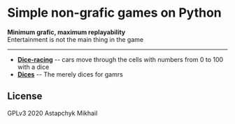 # Simple non-grafic games on Python

**Minimum grafic, maximum replayability**  
Entertainment is not the main thing in the game

---


* [**Dice-racing**](dice-racing/) -- cars move through the cells with numbers from 0 to 100 with a dice
* [**Dices**](dices/) -- The merely dices for gamrs


## License

GPLv3 2020 Astapchyk Mikhail
